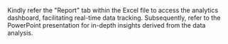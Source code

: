 Kindly refer the "Report" tab within the Excel file to access the analytics dashboard, 
facilitating real-time data tracking. Subsequently, refer to the PowerPoint presentation 
for in-depth insights derived from the data analysis.
